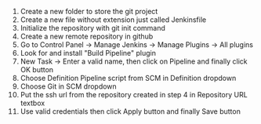 1. Create a new folder to store the git project
2. Create a new file without extension just called Jenkinsfile
3. Initialize the repository with git init command
4. Create a new remote repository in github
5. Go to Control Panel -> Manage Jenkins -> Manage Plugins -> All plugins
6. Look for and install "Build Pipeline" plugin
7. New Task -> Enter a valid name, then click on Pipeline and finally click OK button
8. Choose Definition Pipeline script from SCM in Definition dropdown
9. Choose Git in SCM dropdown
10. Put the ssh url from the repository created in step 4 in Repository URL textbox
11. Use valid credentials then click Apply button and finally Save button